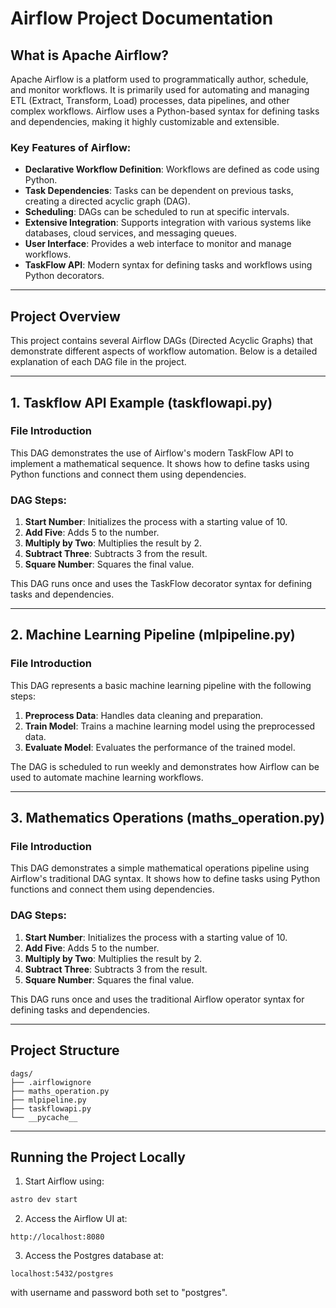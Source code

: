 # Airflow Project Documentation

## What is Apache Airflow?
Apache Airflow is a platform used to programmatically author, schedule, and monitor workflows. It is primarily used for automating and managing ETL (Extract, Transform, Load) processes, data pipelines, and other complex workflows. Airflow uses a Python-based syntax for defining tasks and dependencies, making it highly customizable and extensible.

### Key Features of Airflow:
- **Declarative Workflow Definition**: Workflows are defined as code using Python.
- **Task Dependencies**: Tasks can be dependent on previous tasks, creating a directed acyclic graph (DAG).
- **Scheduling**: DAGs can be scheduled to run at specific intervals.
- **Extensive Integration**: Supports integration with various systems like databases, cloud services, and messaging queues.
- **User Interface**: Provides a web interface to monitor and manage workflows.
- **TaskFlow API**: Modern syntax for defining tasks and workflows using Python decorators.

---

## Project Overview

This project contains several Airflow DAGs (Directed Acyclic Graphs) that demonstrate different aspects of workflow automation. Below is a detailed explanation of each DAG file in the project.

---

## 1. Taskflow API Example (taskflowapi.py)

### File Introduction
This DAG demonstrates the use of Airflow's modern TaskFlow API to implement a mathematical sequence. It shows how to define tasks using Python functions and connect them using dependencies.

### DAG Steps:
1. **Start Number**: Initializes the process with a starting value of 10.
2. **Add Five**: Adds 5 to the number.
3. **Multiply by Two**: Multiplies the result by 2.
4. **Subtract Three**: Subtracts 3 from the result.
5. **Square Number**: Squares the final value.

This DAG runs once and uses the TaskFlow decorator syntax for defining tasks and dependencies.

---

## 2. Machine Learning Pipeline (mlpipeline.py)

### File Introduction
This DAG represents a basic machine learning pipeline with the following steps:
1. **Preprocess Data**: Handles data cleaning and preparation.
2. **Train Model**: Trains a machine learning model using the preprocessed data.
3. **Evaluate Model**: Evaluates the performance of the trained model.

The DAG is scheduled to run weekly and demonstrates how Airflow can be used to automate machine learning workflows.

---

## 3. Mathematics Operations (maths_operation.py)

### File Introduction
This DAG demonstrates a simple mathematical operations pipeline using Airflow's traditional DAG syntax. It shows how to define tasks using Python functions and connect them using dependencies.

### DAG Steps:
1. **Start Number**: Initializes the process with a starting value of 10.
2. **Add Five**: Adds 5 to the number.
3. **Multiply by Two**: Multiplies the result by 2.
4. **Subtract Three**: Subtracts 3 from the result.
5. **Square Number**: Squares the final value.

This DAG runs once and uses the traditional Airflow operator syntax for defining tasks and dependencies.

---

## Project Structure
```
dags/
├── .airflowignore
├── maths_operation.py
├── mlpipeline.py
├── taskflowapi.py
└── __pycache__
```

---

## Running the Project Locally
1. Start Airflow using:
```bash
astro dev start
```

2. Access the Airflow UI at:
```text
http://localhost:8080
```

3. Access the Postgres database at:
```text
localhost:5432/postgres
```
with username and password both set to "postgres".

